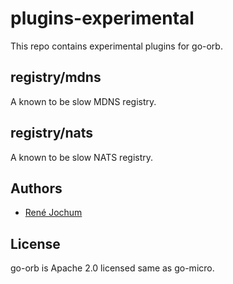 # plugins-experimental

This repo contains experimental plugins for go-orb.

## registry/mdns

A known to be slow MDNS registry.

## registry/nats

A known to be slow NATS registry.

## Authors

- [René Jochum](https://github.com/jochumdev)

## License

go-orb is Apache 2.0 licensed same as go-micro.
